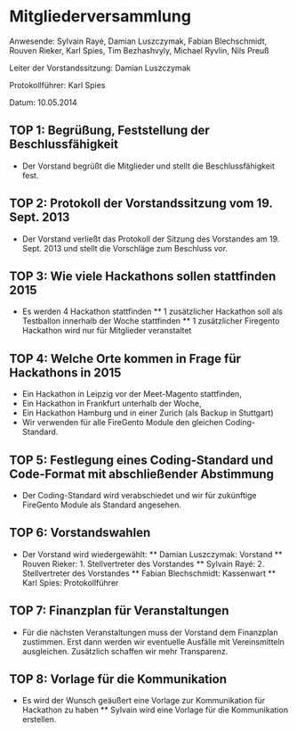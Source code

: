 ﻿Mitgliederversammlung
=====================

Anwesende: Sylvain Rayé, Damian Luszczymak, Fabian Blechschmidt, Rouven Rieker, Karl Spies, Tim Bezhashvyly, Michael Ryvlin, Nils Preuß

Leiter der Vorstandssitzung: Damian Luszczymak

Protokollführer: Karl Spies

Datum: 10.05.2014

TOP 1: Begrüßung, Feststellung der Beschlussfähigkeit
--------------------------
* Der Vorstand begrüßt die Mitglieder und stellt die Beschlussfähigkeit fest.

TOP 2: Protokoll der Vorstandssitzung vom 19. Sept. 2013
--------------------------------------------------------
* Der Vorstand verließt das Protokoll der Sitzung des Vorstandes am 19. Sept. 2013 und stellt die Vorschläge zum Beschluss vor.

TOP 3: Wie viele Hackathons sollen stattfinden 2015
---------------------------------------------------
* Es werden 4 Hackathon stattfinden
** 1 zusätzlicher Hackathon soll als Testballon innerhalb der Woche stattfinden
** 1 zusätzlicher Firegento Hackathon wird nur für Mitglieder veranstaltet

TOP 4:  Welche Orte kommen in Frage für Hackathons in 2015
----------------------------------------------------------
* Ein Hackathon in Leipzig vor der Meet-Magento stattfinden, 
* Ein Hackathon in Frankfurt unterhalb der Woche, 
* Ein Hackathon Hamburg und in einer Zurich (als Backup in Stuttgart)
* Wir verwenden für alle FireGento Module den gleichen Coding-Standard.

TOP 5: Festlegung eines Coding-Standard und Code-Format mit abschließender Abstimmung
-------------------------------------------------------------------------------------
* Der Coding-Standard wird verabschiedet und wir für zukünftige FireGento Module als Standard angesehen.

TOP 6: Vorstandswahlen
----------------------
* Der Vorstand wird wiedergewählt:
** Damian Luszczymak: Vorstand
** Rouven Rieker: 1. Stellvertreter des Vorstandes
** Sylvain Rayé: 2. Stellvertreter des Vorstandes
** Fabian Blechschmidt: Kassenwart
** Karl Spies: Protokollführer

TOP 7: Finanzplan für Veranstaltungen
-------------------------------------
* Für die nächsten Veranstaltungen muss der Vorstand dem Finanzplan zustimmen. Erst dann werden wir eventuelle Ausfälle mit Vereinsmitteln ausgleichen. Zusätzlich schaffen wir mehr Transparenz.

TOP 8: Vorlage für die Kommunikation
------------------------------------
* Es wird der Wunsch geäußert eine Vorlage zur Kommunikation für Hackathon zu haben
** Sylvain wird eine Vorlage für die Kommunikation erstellen.